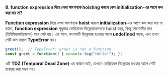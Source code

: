 **8. function expression দিয়ে লেখা ফাংশনকে hoisting করলে কেন initialization-এর আগে কল করা যায় না?**

**Function expression** দিয়ে লেখা ফাংশনকে **hoist** করলে **initialization**-এর আগে কল করা যায় না কারণ, **function expression** শুধুমাত্র ভেরিয়েবল ডিক্লেয়ারেশনকে hoist করে, কিন্তু ফাংশনটির মান (ইনিশিয়ালাইজেশন) পরে সেট হয়। এর ফলে, ফাংশনটি ডিক্লেয়ার হওয়ার আগে **undefined** থাকে, এবং তখন সেটি কল করলে **TypeError** হয়। 

```javascript
greet();  // TypeError: greet is not a function
const greet = function() { console.log("Hello!"); };
```
এটি **TDZ (Temporal Dead Zone)** এর কারণে ঘটে, যেখানে ভেরিয়েবল ডিক্লেয়ার হওয়ার আগে সেটি ব্যবহার করা সম্ভব নয়।